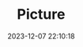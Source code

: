 ---
weight: 1
images:
- /images/edited/57.jpeg
title: Picture
date: 2023-12-07 22:10:18
tags: [luminarneo,work,ILCE7M3,49.5]
---